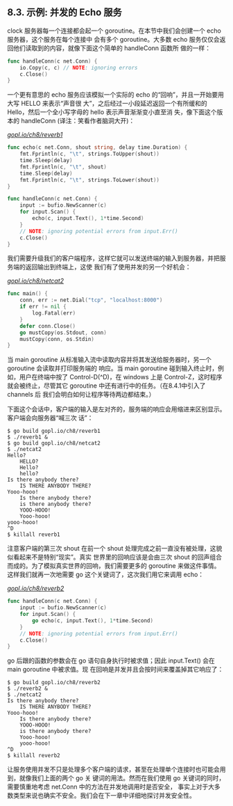 ## 8.3. 示例: 并发的 Echo 服务

clock 服务器每一个连接都会起一个 goroutine。在本节中我们会创建一个 echo 服务器，这个服务在每个连接中
会有多个 goroutine。大多数 echo 服务仅仅会返回他们读取到的内容，就像下面这个简单的 handleConn 函数所
做的一样：

```go
func handleConn(c net.Conn) {
	io.Copy(c, c) // NOTE: ignoring errors
	c.Close()
}
```

一个更有意思的 echo 服务应该模拟一个实际的 echo 的“回响”，并且一开始要用大写 HELLO 来表示“声音很
大”，之后经过一小段延迟返回一个有所缓和的 Hello，然后一个全小写字母的 hello 表示声音渐渐变小直至消
失，像下面这个版本的 handleConn (译注：笑看作者脑洞大开)：

<u><i>gopl.io/ch8/reverb1</i></u>

```go
func echo(c net.Conn, shout string, delay time.Duration) {
	fmt.Fprintln(c, "\t", strings.ToUpper(shout))
	time.Sleep(delay)
	fmt.Fprintln(c, "\t", shout)
	time.Sleep(delay)
	fmt.Fprintln(c, "\t", strings.ToLower(shout))
}

func handleConn(c net.Conn) {
	input := bufio.NewScanner(c)
	for input.Scan() {
		echo(c, input.Text(), 1*time.Second)
	}
	// NOTE: ignoring potential errors from input.Err()
	c.Close()
}
```

我们需要升级我们的客户端程序，这样它就可以发送终端的输入到服务器，并把服务端的返回输出到终端上，这使
我们有了使用并发的另一个好机会：

<u><i>gopl.io/ch8/netcat2</i></u>

```go
func main() {
	conn, err := net.Dial("tcp", "localhost:8000")
	if err != nil {
		log.Fatal(err)
	}
	defer conn.Close()
	go mustCopy(os.Stdout, conn)
	mustCopy(conn, os.Stdin)
}
```

当 main goroutine 从标准输入流中读取内容并将其发送给服务器时，另一个 goroutine 会读取并打印服务端的
响应。当 main goroutine 碰到输入终止时，例如，用户在终端中按了 Control-D(^D)，在 windows 上是 
Control-Z，这时程序就会被终止，尽管其它 goroutine 中还有进行中的任务。（在8.4.1中引入了 channels 后
我们会明白如何让程序等待两边都结束。）

下面这个会话中，客户端的输入是左对齐的，服务端的响应会用缩进来区别显示。客户端会向服务器“喊三次
话”：

```
$ go build gopl.io/ch8/reverb1
$ ./reverb1 &
$ go build gopl.io/ch8/netcat2
$ ./netcat2
Hello?
    HELLO?
    Hello?
    hello?
Is there anybody there?
    IS THERE ANYBODY THERE?
Yooo-hooo!
    Is there anybody there?
    is there anybody there?
    YOOO-HOOO!
    Yooo-hooo!
yooo-hooo!
^D
$ killall reverb1
```

注意客户端的第三次 shout 在前一个 shout 处理完成之前一直没有被处理，这貌似看起来不是特别“现实”。真实
世界里的回响应该是会由三次 shout 的回声组合而成的。为了模拟真实世界的回响，我们需要更多的 goroutine 
来做这件事情。这样我们就再一次地需要 go 这个关键词了，这次我们用它来调用 echo：

<u><i>gopl.io/ch8/reverb2</i></u>

```go
func handleConn(c net.Conn) {
	input := bufio.NewScanner(c)
	for input.Scan() {
		go echo(c, input.Text(), 1*time.Second)
	}
	// NOTE: ignoring potential errors from input.Err()
	c.Close()
}
```

go 后跟的函数的参数会在 go 语句自身执行时被求值；因此 input.Text() 会在 main goroutine 中被求值。现
在回响是并发并且会按时间来覆盖掉其它响应了：

```
$ go build gopl.io/ch8/reverb2
$ ./reverb2 &
$ ./netcat2
Is there anybody there?
    IS THERE ANYBODY THERE?
Yooo-hooo!
    Is there anybody there?
    YOOO-HOOO!
    is there anybody there?
    Yooo-hooo!
    yooo-hooo!
^D
$ killall reverb2
```

让服务使用并发不只是处理多个客户端的请求，甚至在处理单个连接时也可能会用到，就像我们上面的两个 go 关
键词的用法。然而在我们使用 go 关键词的同时，需要慎重地考虑 net.Conn 中的方法在并发地调用时是否安全，
事实上对于大多数类型来说也确实不安全。我们会在下一章中详细地探讨并发安全性。
